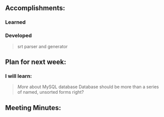 ## Accomplishments:
### Learned
>
>
### Developed
>srt parser and generator
## Plan for next week:
>
>
### I will learn:
>*More* about MySQL database
>Database should be more than a series of named, unsorted forms right?
## Meeting Minutes:
